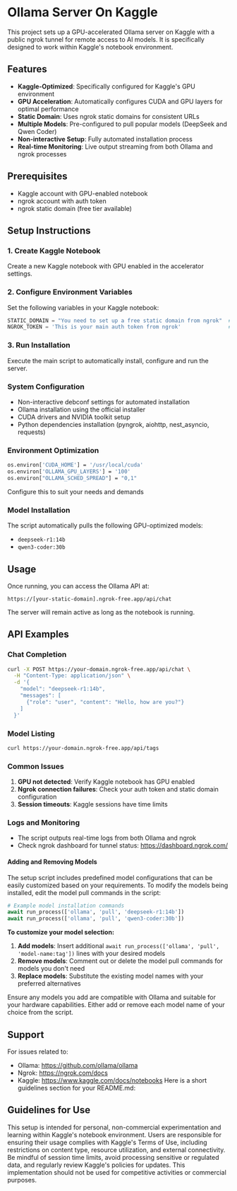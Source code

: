 # Ollama Server On Kaggle

This project sets up a GPU-accelerated Ollama server on Kaggle with a public ngrok tunnel for remote access to AI models. It is specifically designed to work within Kaggle's notebook environment.

## Features

- **Kaggle-Optimized**: Specifically configured for Kaggle's GPU environment
- **GPU Acceleration**: Automatically configures CUDA and GPU layers for optimal performance
- **Static Domain**: Uses ngrok static domains for consistent URLs
- **Multiple Models**: Pre-configured to pull popular models (DeepSeek and Qwen Coder)
- **Non-interactive Setup**: Fully automated installation process
- **Real-time Monitoring**: Live output streaming from both Ollama and ngrok processes

## Prerequisites

- Kaggle account with GPU-enabled notebook
- ngrok account with auth token
- ngrok static domain (free tier available)

## Setup Instructions

### 1. Create Kaggle Notebook
Create a new Kaggle notebook with GPU enabled in the accelerator settings.

### 2. Configure Environment Variables
Set the following variables in your Kaggle notebook:

```python
STATIC_DOMAIN = "You need to set up a free static domain from ngrok"  # Your ngrok static domain
NGROK_TOKEN = 'This is your main auth token from ngrok'               # Your ngrok authentication token
```

### 3. Run Installation
Execute the main script to automatically install, configure and run the server.

### System Configuration
- Non-interactive debconf settings for automated installation
- Ollama installation using the official installer
- CUDA drivers and NVIDIA toolkit setup
- Python dependencies installation (pyngrok, aiohttp, nest_asyncio, requests)

### Environment Optimization
```bash
os.environ['CUDA_HOME'] = '/usr/local/cuda'
os.environ['OLLAMA_GPU_LAYERS'] = '100'
os.environ["OLLAMA_SCHED_SPREAD"] = "0,1"
```
Configure this to suit your needs and demands

### Model Installation
The script automatically pulls the following GPU-optimized models:
- `deepseek-r1:14b`
- `qwen3-coder:30b`

## Usage

Once running, you can access the Ollama API at:

```
https://[your-static-domain].ngrok-free.app/api/chat
```

The server will remain active as long as the notebook is running.

## API Examples

### Chat Completion
```bash
curl -X POST https://your-domain.ngrok-free.app/api/chat \
  -H "Content-Type: application/json" \
  -d '{
    "model": "deepseek-r1:14b",
    "messages": [
      {"role": "user", "content": "Hello, how are you?"}
    ]
  }'
```

### Model Listing
```bash
curl https://your-domain.ngrok-free.app/api/tags
```

### Common Issues

1. **GPU not detected**: Verify Kaggle notebook has GPU enabled
2. **Ngrok connection failures**: Check your auth token and static domain configuration
3. **Session timeouts**: Kaggle sessions have time limits

### Logs and Monitoring
- The script outputs real-time logs from both Ollama and ngrok
- Check ngrok dashboard for tunnel status: https://dashboard.ngrok.com/

#### Adding and Removing Models

The setup script includes predefined model configurations that can be easily customized based on your requirements. To modify the models being installed, edit the model pull commands in the script:

```python
# Example model installation commands
await run_process(['ollama', 'pull', 'deepseek-r1:14b'])
await run_process(['ollama', 'pull', 'qwen3-coder:30b'])
```

**To customize your model selection:**

1. **Add models**: Insert additional `await run_process(['ollama', 'pull', 'model-name:tag'])` lines with your desired models
2. **Remove models**: Comment out or delete the model pull commands for models you don't need
3. **Replace models**: Substitute the existing model names with your preferred alternatives


Ensure any models you add are compatible with Ollama and suitable for your hardware capabilities.
Either add or remove each model name of your choice from the script. 

## Support

For issues related to:
- Ollama: https://github.com/ollama/ollama
- Ngrok: https://ngrok.com/docs
- Kaggle: https://www.kaggle.com/docs/notebooks
Here is a short guidelines section for your README.md:

## Guidelines for Use

This setup is intended for personal, non-commercial experimentation and learning within Kaggle's notebook environment. 
Users are responsible for ensuring their usage complies with Kaggle's Terms of Use, including restrictions on content type, resource utilization, and external connectivity. 
Be mindful of session time limits, avoid processing sensitive or regulated data, and regularly review Kaggle's policies for updates. 
This implementation should not be used for competitive activities or commercial purposes.
